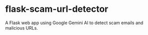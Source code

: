 # flask-scam-url-detector
A Flask web app using Google Gemini AI to detect scam emails and malicious URLs.
